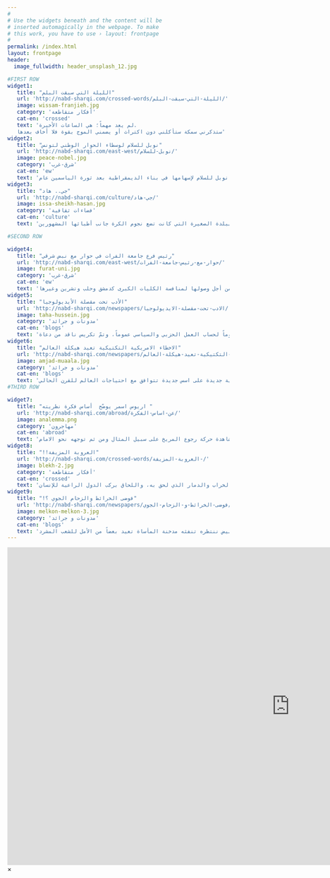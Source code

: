 ```yaml
---
#
# Use the widgets beneath and the content will be
# inserted automagically in the webpage. To make
# this work, you have to use › layout: frontpage
#
permalink: /index.html
layout: frontpage
header:
  image_fullwidth: header_unsplash_12.jpg

#FIRST ROW
widget1:
   title: "الليلة التي سبقت البلم"
   url: 'http://nabd-sharqi.com/crossed-words/الليلة-التي-سبقت-البلم/'
   image: wissam-franjieh.jpg
   category: 'أفكار متقاطعة'
   cat-en: 'crossed'
   text: 'لم يعد مهماً؛ هي الساعات الأخيرة.
   ستذكرني سمكة ستأكلني دون اكتراث أو يضمني الموج بقوة فلا أخاف بعدها'
widget2:
   title: "نوبل للسلام لوسطاء الحوار الوطني لتونس"
   url: 'http://nabd-sharqi.com/east-west/نوبل-للسلام/'
   image: peace-nobel.jpg
   category: 'شرق-غرب'
   cat-en: 'ew'
   text: 'أعلنت لجنة نوبل الجمعة 9 أكتوبر/ تشرين الأول 2015، فوز رباعية الحوار الوطني التونسي بجائزة نوبل للسلام لإسهامها في بناء الديمقراطية بعد ثورة الياسمين عام'
widget3:
   title: "جي.. هاد"
   url: 'http://nabd-sharqi.com/culture/جي-هاد/'
   image: issa-sheikh-hasan.jpg
   category: 'فضاءات ثقافية'
   cat-en: 'culture'
   text: 'هكذا كنا نصرخ بعد وجبة تصفيق منتظمة وحماسية، في مدرجٍ وحيد في الجهة الغربية، يجب أن تدفع مرّتين كي تصل إليه، وتجلب معك جريدة لتجلس عليها. في تلك البلدة الصغيرة التي كانت تضع نجوم الكرة جانب أطبائها المشهورين'

#SECOND ROW

widget4:
   title: "رئيس فرع جامعة الفرات في حوار مع نبض شرقي"
   url: 'http://nabd-sharqi.com/east-west/حوار-مع-رئيس-جامعة-الفرات/'
   image: furat-uni.jpg
   category: 'شرق-غرب'
   cat-en: 'ew'
   text: 'تعتبر كليات الحسكة حديثة العهد والولادة، ولم يمض على إطلالتها إلا سنين قليلة، ولذلك تبحث وفي كل عام عن إضافة جديدة سواء على المنشآت أو الكوادر من أجل وصولها لمنافسة الكليات الكبرى كدمشق وحلب وتشرين وغيرها'
widget5:
   title: "الأدب تحت مقصلة الأيديولوجيا"
   url: 'http://nabd-sharqi.com/newspapers/الادب-تحت-مقصلة-الايديولوجيا/'
   image: taha-hussein.jpg
   category: 'مدونات و جرائد'
   cat-en: 'blogs'
   text: 'نستطيع أن نقول بأن ثورة 17 أكتوبر السوفياتية العام 1917، عزّزت بقوة وثبات وثقة تلك المفاهيم، التي تعمل على تجنيد الآداب والفنون عموماً لحساب العمل الحزبي والسياسي عموماً، وتمّ تكريس ناقد من دعاة'
widget6:
   title: "الاخطاء الامريكية التكتيكية تعيد هيكلة العالم"
   url: 'http://nabd-sharqi.com/newspapers/الاخطاء-التكتيكية-تعيد-هيكلة-العالم/'
   image: amjad-muaala.jpg
   category: 'مدونات و جرائد'
   cat-en: 'blogs'
   text: 'الصراع الدائر في سوريا الآن ومشاركة اقطاب الترسانات العسكرية في العالم فيه ما هي الا مناورة بالذخيرة الحية تمهد لحرب عالمية ثالثة تستهدف إنشاء منظومات عالمية جديدة على اسس جديدة تتوافق مع احتياجات العالم للقرن الحالي'
#THIRD ROW

widget7:
   title: "اريوس اسمر يوضّح  أساس فكرة نظريته "
   url: 'http://nabd-sharqi.com/abroad/عن-اساس-الفكرة/'
   image: analemma.png
   category: 'مهاجرون'
   cat-en: 'abroad'
   text: 'نموذج مركزية الشمس القائم على أن الشمس مركز الكون مما يجعل هذا النموذج محط كثير من التساؤلات أهمها أن الشمس ليست مركز الكون ونموذجه لا يتطرق إلى مسألة وجود كواكب تدور حول محورها بعكس عقارب الساعة واُخرى تدور معها. وهو أيضاً لا يتطرق إلى الحركة التراجعية المباشرة للأجرام السماوية بحيث أن الجرم يدور بعكس اتجاه دوران الجسم المركزي. وهناك إشارات استفهام حول الحركة الارتدادية كما يحصل عند مشاهدة حركة رجوع المريخ على سبيل المثال ومن ثم توجهه نحو الامام'
widget8:
   title: "!!العروبة المزيفة"
   url: 'http://nabd-sharqi.com/crossed-words/العروبة-المزيفة-/'
   image: blekh-2.jpg
   category: 'أفكار متقاطعة'  
   cat-en: 'crossed'
   text: 'نقف باحترام شديد أمام التسهيلات التي قدمتها مجموعة دول اليورو حيال المواطن السوري الذي فرّ هرباً من الموت الزؤام، والخراب والدمار الذي لحق به، واللحاق بركب الدول الراعية للإنسان'
widget9:
   title: "!فوضى الخرائط والزحام الجوي ؟"
   url: 'http://nabd-sharqi.com/newspapers/فوضى-الخرائط-و-الزحام-الجوي/'
   image: melkon-melkon-3.jpg
   category: 'مدونات و جرائد'
   cat-en: 'blogs'
   text: 'لم نكن نتوقع أن نصل لقناعات مؤلمة كالتي وصلنا لها بعد خمس سنوات من المأساة السورية ،وأن نلجأ لنحتمي بأصعب الحلول وأقساها علينا كسوريين بعد أن فشل الجميع في إطلاق دخان أبيض ننتظره تنفثه مدخنة المأساة تعيد بعضاً من الأمل للشعب المشرد'
---
```


<div id="videoModal" class="reveal-modal large" data-reveal="">
  <div class="flex-video widescreen vimeo" style="display: block;">
    <iframe width="1280" height="720" src="https://www.youtube.com/embed/3b5zCFSmVvU" frameborder="0" allowfullscreen></iframe>
  </div>
  <a class="close-reveal-modal">&#215;</a>
</div>
